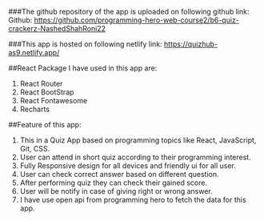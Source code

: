 ###The github repository of the app is uploaded on following github link:
Github:
https://github.com/programming-hero-web-course2/b6-quiz-crackerz-NashedShahRoni22

###This app is hosted on following netlify link:
https://quizhub-as9.netlify.app/

##React Package I have used in this app are:
1. React Router
2. React BootStrap
3. React Fontawesome
4. Recharts

##Feature of this app:
1. This in a Quiz App based on programming topics like React, JavaScript, Git, CSS.
2. User can attend in short quiz according to their programming interest.
3. Fully Responsive design for all devices and friendly ui for all user. 
4. User can check correct answer based on different question.
5. After performing quiz they can check their gained score.
6. User will be notify in case of giving right or wrong answer.
7. I have use open api from programming hero to fetch the data for this app.
